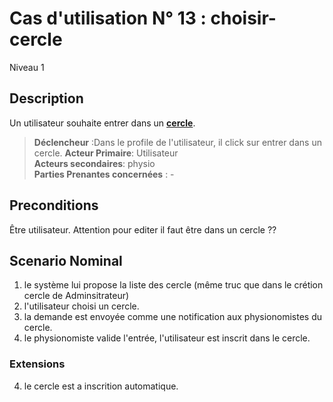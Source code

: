 
# Cas d'utilisation N° 13 :  choisir-cercle

Niveau 1

##	Description

Un utilisateur souhaite entrer dans un **[cercle](https://github.com/PremierLangage/plconception/blob/master/conception/concept/cercle.md)**.  

> **Déclencheur** :Dans le profile de l'utilisateur, il click sur entrer dans un cercle.
> **Acteur Primaire**: Utilisateur   
> **Acteurs secondaires**: physio   
> **Parties Prenantes concernées** : -   
 
 
## Preconditions

Être utilisateur. Attention pour editer il faut être dans un cercle ?? 

## Scenario Nominal


1.	le système lui propose la liste des cercle (même truc que dans le crétion cercle de Adminsitrateur)
2.	l'utilisateur choisi un cercle.
3.	la demande est envoyée comme une notification aux physionomistes du cercle.
4. le physionomiste valide l'entrée, l'utilisateur est inscrit dans le cercle.


###	Extensions
4. le cercle est a inscrition automatique.
